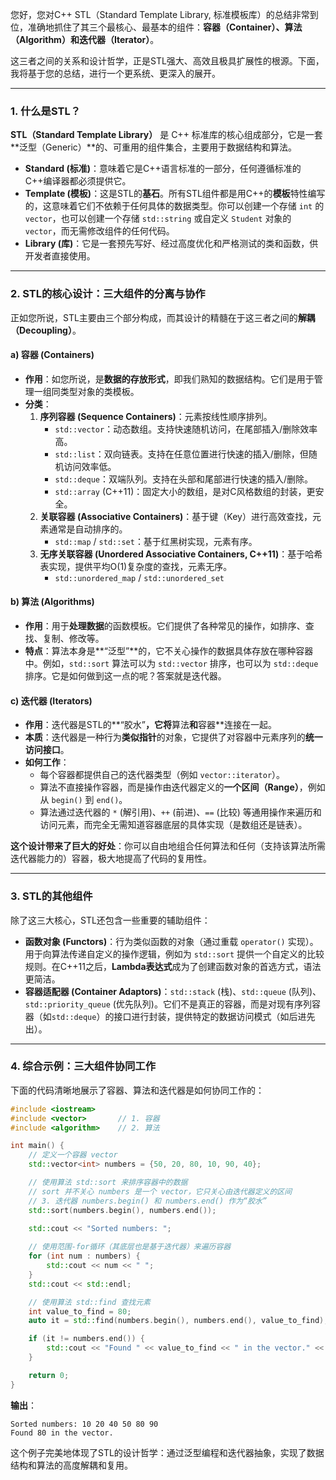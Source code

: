 您好，您对C++ STL（Standard Template Library, 标准模板库）的总结非常到位，准确地抓住了其三个最核心、最基本的组件：**容器（Container）、算法（Algorithm）和迭代器（Iterator）**。

这三者之间的关系和设计哲学，正是STL强大、高效且极具扩展性的根源。下面，我将基于您的总结，进行一个更系统、更深入的展开。

-----

### 1\. 什么是STL？

**STL（Standard Template Library）** 是 C++ 标准库的核心组成部分，它是一套\*\*泛型（Generic）\*\*的、可重用的组件集合，主要用于数据结构和算法。

  * **Standard (标准)**：意味着它是C++语言标准的一部分，任何遵循标准的C++编译器都必须提供它。
  * **Template (模板)**：这是STL的**基石**。所有STL组件都是用C++的**模板**特性编写的，这意味着它们不依赖于任何具体的数据类型。你可以创建一个存储 `int` 的 `vector`，也可以创建一个存储 `std::string` 或自定义 `Student` 对象的 `vector`，而无需修改组件的任何代码。
  * **Library (库)**：它是一套预先写好、经过高度优化和严格测试的类和函数，供开发者直接使用。

-----

### 2\. STL的核心设计：三大组件的分离与协作

正如您所说，STL主要由三个部分构成，而其设计的精髓在于这三者之间的**解耦（Decoupling）**。

#### a) 容器 (Containers)

  * **作用**：如您所说，是**数据的存放形式**，即我们熟知的数据结构。它们是用于管理一组同类型对象的类模板。
  * **分类**：
    1.  **序列容器 (Sequence Containers)**：元素按线性顺序排列。
          * `std::vector`：动态数组。支持快速随机访问，在尾部插入/删除效率高。
          * `std::list`：双向链表。支持在任意位置进行快速的插入/删除，但随机访问效率低。
          * `std::deque`：双端队列。支持在头部和尾部进行快速的插入/删除。
          * `std::array` (C++11)：固定大小的数组，是对C风格数组的封装，更安全。
    2.  **关联容器 (Associative Containers)**：基于键（Key）进行高效查找，元素通常是自动排序的。
          * `std::map` / `std::set`：基于红黑树实现，元素有序。
    3.  **无序关联容器 (Unordered Associative Containers, C++11)**：基于哈希表实现，提供平均O(1)复杂度的查找，元素无序。
          * `std::unordered_map` / `std::unordered_set`

#### b) 算法 (Algorithms)

  * **作用**：用于**处理数据**的函数模板。它们提供了各种常见的操作，如排序、查找、复制、修改等。
  * **特点**：算法本身是\*\*“泛型”\*\*的，它不关心操作的数据具体存放在哪种容器中。例如，`std::sort` 算法可以为 `std::vector` 排序，也可以为 `std::deque` 排序。它是如何做到这一点的呢？答案就是迭代器。

#### c) 迭代器 (Iterators)

  * **作用**：迭代器是STL的\*\*“胶水”**，它将**算法**和**容器\*\*连接在一起。
  * **本质**：迭代器是一种行为**类似指针**的对象，它提供了对容器中元素序列的**统一访问接口**。
  * **如何工作**：
      * 每个容器都提供自己的迭代器类型（例如 `vector::iterator`）。
      * 算法不直接操作容器，而是操作由迭代器定义的**一个区间（Range）**，例如从 `begin()` 到 `end()`。
      * 算法通过迭代器的 `*` (解引用)、`++` (前进)、`==` (比较) 等通用操作来遍历和访问元素，而完全无需知道容器底层的具体实现（是数组还是链表）。

**这个设计带来了巨大的好处**：你可以自由地组合任何算法和任何（支持该算法所需迭代器能力的）容器，极大地提高了代码的复用性。

-----

### 3\. STL的其他组件

除了这三大核心，STL还包含一些重要的辅助组件：

  * **函数对象 (Functors)**：行为类似函数的对象（通过重载 `operator()` 实现）。用于向算法传递自定义的操作逻辑，例如为 `std::sort` 提供一个自定义的比较规则。在C++11之后，**Lambda表达式**成为了创建函数对象的首选方式，语法更简洁。
  * **容器适配器 (Container Adaptors)**：`std::stack` (栈)、`std::queue` (队列)、`std::priority_queue` (优先队列)。它们不是真正的容器，而是对现有序列容器（如`std::deque`）的接口进行封装，提供特定的数据访问模式（如后进先出）。

-----

### 4\. 综合示例：三大组件协同工作

下面的代码清晰地展示了容器、算法和迭代器是如何协同工作的：

```cpp
#include <iostream>
#include <vector>       // 1. 容器
#include <algorithm>    // 2. 算法

int main() {
    // 定义一个容器 vector
    std::vector<int> numbers = {50, 20, 80, 10, 90, 40};

    // 使用算法 std::sort 来排序容器中的数据
    // sort 并不关心 numbers 是一个 vector，它只关心由迭代器定义的区间
    // 3. 迭代器 numbers.begin() 和 numbers.end() 作为“胶水”
    std::sort(numbers.begin(), numbers.end());

    std::cout << "Sorted numbers: ";
    
    // 使用范围-for循环（其底层也是基于迭代器）来遍历容器
    for (int num : numbers) {
        std::cout << num << " ";
    }
    std::cout << std::endl;

    // 使用算法 std::find 查找元素
    int value_to_find = 80;
    auto it = std::find(numbers.begin(), numbers.end(), value_to_find);

    if (it != numbers.end()) {
        std::cout << "Found " << value_to_find << " in the vector." << std::endl;
    }

    return 0;
}
```

**输出**：

```
Sorted numbers: 10 20 40 50 80 90 
Found 80 in the vector.
```

这个例子完美地体现了STL的设计哲学：通过泛型编程和迭代器抽象，实现了数据结构和算法的高度解耦和复用。